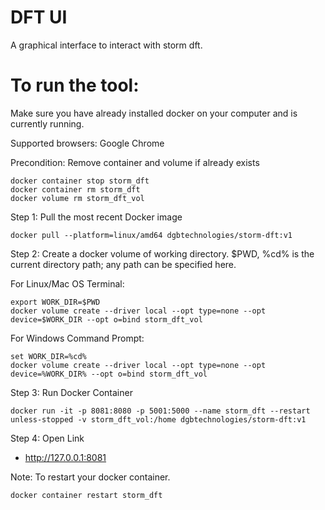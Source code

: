 # DFT UI

A graphical interface to interact with storm dft. 


# To run the tool:

Make sure you have already installed docker on your computer and is currently running. 

Supported browsers: Google Chrome

Precondition: Remove container and volume if already exists

```
docker container stop storm_dft
docker container rm storm_dft
docker volume rm storm_dft_vol
```

Step 1: Pull the most recent Docker image

```
docker pull --platform=linux/amd64 dgbtechnologies/storm-dft:v1
```


Step 2: Create a docker volume of working directory. $PWD, %cd% is the current directory path; any path can be specified here.

For Linux/Mac OS Terminal:
```
export WORK_DIR=$PWD
docker volume create --driver local --opt type=none --opt device=$WORK_DIR --opt o=bind storm_dft_vol
```

For Windows Command Prompt:
```
set WORK_DIR=%cd%
docker volume create --driver local --opt type=none --opt device=%WORK_DIR% --opt o=bind storm_dft_vol
```

Step 3: Run Docker Container

```
docker run -it -p 8081:8080 -p 5001:5000 --name storm_dft --restart unless-stopped -v storm_dft_vol:/home dgbtechnologies/storm-dft:v1
```

Step 4: Open Link 

- http://127.0.0.1:8081


Note: To restart your docker container.

```
docker container restart storm_dft
```

